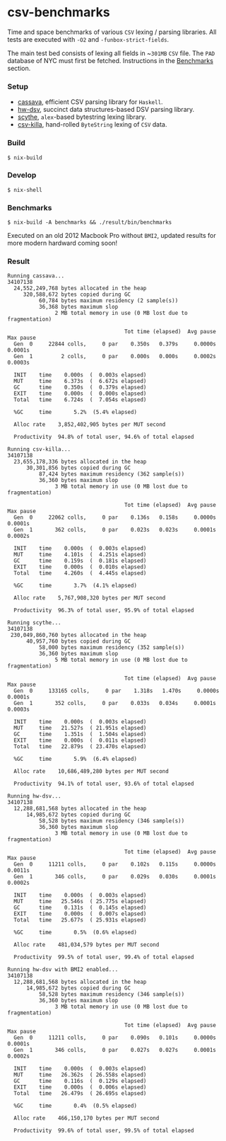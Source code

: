 csv-benchmarks
======================

Time and space benchmarks of various `CSV` lexing / parsing libraries.
All tests are executed with `-O2` and `-funbox-strict-fields`.

The main test bed consists of lexing all fields in ~`301MB` `CSV` file.
The `PAD` database of NYC must first be fetched. Instructions in the [Benchmarks](#benchmarks) section.

### Setup
  - [cassava](http://hackage.haskell.org/package/cassava), efficient CSV parsing library for `Haskell`.
  - [hw-dsv](https://github.com/haskell-works/hw-dsv#readme), succinct data structures-based DSV parsing library.
  - [scythe](https://github.com/dmjio/scythe), `alex`-based bytestring lexing library.
  - [csv-killa](https://github.com/dmjio/csv-killa/blob/master/src/Main.hs), hand-rolled `ByteString` lexing of `CSV` data.

### Build
```
$ nix-build
```

### Develop
```
$ nix-shell
```

### Benchmarks
```
$ nix-build -A benchmarks && ./result/bin/benchmarks
```

Executed on an old 2012 Macbook Pro without `BMI2`, updated results for more modern hardward coming soon!

### Result
```
Running cassava...
34107138
  24,552,249,768 bytes allocated in the heap
     320,588,672 bytes copied during GC
          60,784 bytes maximum residency (2 sample(s))
          36,368 bytes maximum slop
               2 MB total memory in use (0 MB lost due to fragmentation)

                                     Tot time (elapsed)  Avg pause  Max pause
  Gen  0     22844 colls,     0 par    0.350s   0.379s     0.0000s    0.0001s
  Gen  1         2 colls,     0 par    0.000s   0.000s     0.0002s    0.0003s

  INIT    time    0.000s  (  0.003s elapsed)
  MUT     time    6.373s  (  6.672s elapsed)
  GC      time    0.350s  (  0.379s elapsed)
  EXIT    time    0.000s  (  0.000s elapsed)
  Total   time    6.724s  (  7.054s elapsed)

  %GC     time       5.2%  (5.4% elapsed)

  Alloc rate    3,852,402,905 bytes per MUT second

  Productivity  94.8% of total user, 94.6% of total elapsed

Running csv-killa...
34107138
  23,655,178,336 bytes allocated in the heap
      30,301,856 bytes copied during GC
          87,424 bytes maximum residency (362 sample(s))
          36,360 bytes maximum slop
               3 MB total memory in use (0 MB lost due to fragmentation)

                                     Tot time (elapsed)  Avg pause  Max pause
  Gen  0     22062 colls,     0 par    0.136s   0.158s     0.0000s    0.0001s
  Gen  1       362 colls,     0 par    0.023s   0.023s     0.0001s    0.0002s

  INIT    time    0.000s  (  0.003s elapsed)
  MUT     time    4.101s  (  4.251s elapsed)
  GC      time    0.159s  (  0.181s elapsed)
  EXIT    time    0.000s  (  0.010s elapsed)
  Total   time    4.260s  (  4.445s elapsed)

  %GC     time       3.7%  (4.1% elapsed)

  Alloc rate    5,767,908,320 bytes per MUT second

  Productivity  96.3% of total user, 95.9% of total elapsed

Running scythe...
34107138
 230,049,860,760 bytes allocated in the heap
      40,957,760 bytes copied during GC
          58,000 bytes maximum residency (352 sample(s))
          36,360 bytes maximum slop
               5 MB total memory in use (0 MB lost due to fragmentation)

                                     Tot time (elapsed)  Avg pause  Max pause
  Gen  0     133165 colls,     0 par    1.318s   1.470s     0.0000s    0.0001s
  Gen  1       352 colls,     0 par    0.033s   0.034s     0.0001s    0.0003s

  INIT    time    0.000s  (  0.003s elapsed)
  MUT     time   21.527s  ( 21.951s elapsed)
  GC      time    1.351s  (  1.504s elapsed)
  EXIT    time    0.000s  (  0.011s elapsed)
  Total   time   22.879s  ( 23.470s elapsed)

  %GC     time       5.9%  (6.4% elapsed)

  Alloc rate    10,686,489,280 bytes per MUT second

  Productivity  94.1% of total user, 93.6% of total elapsed

Running hw-dsv...
34107138
  12,288,681,568 bytes allocated in the heap
      14,985,672 bytes copied during GC
          58,528 bytes maximum residency (346 sample(s))
          36,360 bytes maximum slop
               3 MB total memory in use (0 MB lost due to fragmentation)

                                     Tot time (elapsed)  Avg pause  Max pause
  Gen  0     11211 colls,     0 par    0.102s   0.115s     0.0000s    0.0011s
  Gen  1       346 colls,     0 par    0.029s   0.030s     0.0001s    0.0002s

  INIT    time    0.000s  (  0.003s elapsed)
  MUT     time   25.546s  ( 25.775s elapsed)
  GC      time    0.131s  (  0.145s elapsed)
  EXIT    time    0.000s  (  0.007s elapsed)
  Total   time   25.677s  ( 25.931s elapsed)

  %GC     time       0.5%  (0.6% elapsed)

  Alloc rate    481,034,579 bytes per MUT second

  Productivity  99.5% of total user, 99.4% of total elapsed

Running hw-dsv with BMI2 enabled...
34107138
  12,288,681,568 bytes allocated in the heap
      14,985,672 bytes copied during GC
          58,528 bytes maximum residency (346 sample(s))
          36,360 bytes maximum slop
               3 MB total memory in use (0 MB lost due to fragmentation)

                                     Tot time (elapsed)  Avg pause  Max pause
  Gen  0     11211 colls,     0 par    0.090s   0.101s     0.0000s    0.0001s
  Gen  1       346 colls,     0 par    0.027s   0.027s     0.0001s    0.0002s

  INIT    time    0.000s  (  0.003s elapsed)
  MUT     time   26.362s  ( 26.558s elapsed)
  GC      time    0.116s  (  0.129s elapsed)
  EXIT    time    0.000s  (  0.006s elapsed)
  Total   time   26.479s  ( 26.695s elapsed)

  %GC     time       0.4%  (0.5% elapsed)

  Alloc rate    466,150,170 bytes per MUT second

  Productivity  99.6% of total user, 99.5% of total elapsed
```
